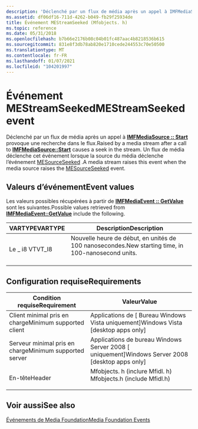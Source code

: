 ```yaml
---
description: 'Déclenché par un flux de média après un appel à IMFMediaSource :: START provoque une recherche dans le flux. Un flux de média déclenche cet événement lorsque la source du média déclenche l’événement MESourceSeeked.'
ms.assetid: df06df16-711d-4262-b049-fb29f25934de
title: Événement MEStreamSeeked (Mfobjects. h)
ms.topic: reference
ms.date: 05/31/2018
ms.openlocfilehash: b7b66e2176b08c04b01fc487aac4b8218536b615
ms.sourcegitcommit: 831e8f3db78ab820e1710cede244553c70e50500
ms.translationtype: MT
ms.contentlocale: fr-FR
ms.lasthandoff: 01/07/2021
ms.locfileid: "104201997"
---
```

# <a name="mestreamseeked-event"></a><span data-ttu-id="8a114-104">Événement MEStreamSeeked</span><span class="sxs-lookup"><span data-stu-id="8a114-104">MEStreamSeeked event</span></span>

<span data-ttu-id="8a114-105">Déclenché par un flux de média après un appel à [**IMFMediaSource :: Start**](/windows/desktop/api/mfidl/nf-mfidl-imfmediasource-start) provoque une recherche dans le flux.</span><span class="sxs-lookup"><span data-stu-id="8a114-105">Raised by a media stream after a call to [**IMFMediaSource::Start**](/windows/desktop/api/mfidl/nf-mfidl-imfmediasource-start) causes a seek in the stream.</span></span> <span data-ttu-id="8a114-106">Un flux de média déclenche cet événement lorsque la source du média déclenche l’événement [MESourceSeeked](mesourceseeked.md) .</span><span class="sxs-lookup"><span data-stu-id="8a114-106">A media stream raises this event when the media source raises the [MESourceSeeked](mesourceseeked.md) event.</span></span>

## <a name="event-values"></a><span data-ttu-id="8a114-107">Valeurs d’événement</span><span class="sxs-lookup"><span data-stu-id="8a114-107">Event values</span></span>

<span data-ttu-id="8a114-108">Les valeurs possibles récupérées à partir de [**IMFMediaEvent :: GetValue**](/windows/desktop/api/mfobjects/nf-mfobjects-imfmediaevent-getvalue) sont les suivantes.</span><span class="sxs-lookup"><span data-stu-id="8a114-108">Possible values retrieved from [**IMFMediaEvent::GetValue**](/windows/desktop/api/mfobjects/nf-mfobjects-imfmediaevent-getvalue) include the following.</span></span>



| <span data-ttu-id="8a114-109">VARTYPE</span><span class="sxs-lookup"><span data-stu-id="8a114-109">VARTYPE</span></span>           | <span data-ttu-id="8a114-110">Description</span><span class="sxs-lookup"><span data-stu-id="8a114-110">Description</span></span>                                                        |
|-------------------|--------------------------------------------------------------------|
| <span data-ttu-id="8a114-111">Le \_ i8 VT</span><span class="sxs-lookup"><span data-stu-id="8a114-111">VT\_I8</span></span><br/> | <span data-ttu-id="8a114-112">Nouvelle heure de début, en unités de 100 nanosecondes.</span><span class="sxs-lookup"><span data-stu-id="8a114-112">New starting time, in 100-nanosecond units.</span></span><br/> <br/> |



## <a name="requirements"></a><span data-ttu-id="8a114-113">Configuration requise</span><span class="sxs-lookup"><span data-stu-id="8a114-113">Requirements</span></span>



| <span data-ttu-id="8a114-114">Condition requise</span><span class="sxs-lookup"><span data-stu-id="8a114-114">Requirement</span></span> | <span data-ttu-id="8a114-115">Valeur</span><span class="sxs-lookup"><span data-stu-id="8a114-115">Value</span></span> |
|-------------------------------------|----------------------------------------------------------------------------------------------------------|
| <span data-ttu-id="8a114-116">Client minimal pris en charge</span><span class="sxs-lookup"><span data-stu-id="8a114-116">Minimum supported client</span></span><br/> | <span data-ttu-id="8a114-117">Applications de \[ Bureau Windows Vista uniquement\]</span><span class="sxs-lookup"><span data-stu-id="8a114-117">Windows Vista \[desktop apps only\]</span></span><br/>                                                           |
| <span data-ttu-id="8a114-118">Serveur minimal pris en charge</span><span class="sxs-lookup"><span data-stu-id="8a114-118">Minimum supported server</span></span><br/> | <span data-ttu-id="8a114-119">Applications de bureau Windows Server 2008 \[ uniquement\]</span><span class="sxs-lookup"><span data-stu-id="8a114-119">Windows Server 2008 \[desktop apps only\]</span></span><br/>                                                     |
| <span data-ttu-id="8a114-120">En-tête</span><span class="sxs-lookup"><span data-stu-id="8a114-120">Header</span></span><br/>                   | <dl> <span data-ttu-id="8a114-121"><dt>Mfobjects. h (inclure Mfidl. h)</dt></span><span class="sxs-lookup"><span data-stu-id="8a114-121"><dt>Mfobjects.h (include Mfidl.h)</dt></span></span> </dl> |



## <a name="see-also"></a><span data-ttu-id="8a114-122">Voir aussi</span><span class="sxs-lookup"><span data-stu-id="8a114-122">See also</span></span>

<dl> <dt>

[<span data-ttu-id="8a114-123">Événements de Media Foundation</span><span class="sxs-lookup"><span data-stu-id="8a114-123">Media Foundation Events</span></span>](media-foundation-events.md)
</dt> </dl>

 

 




